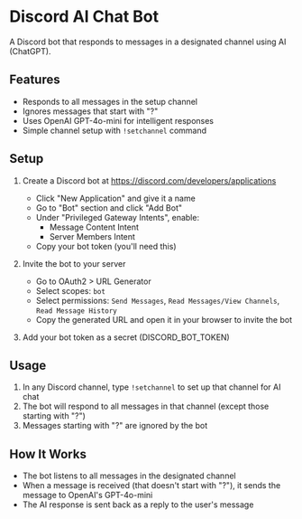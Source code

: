 # Discord AI Chat Bot

A Discord bot that responds to messages in a designated channel using AI (ChatGPT).

## Features

- Responds to all messages in the setup channel
- Ignores messages that start with "?"
- Uses OpenAI GPT-4o-mini for intelligent responses
- Simple channel setup with `!setchannel` command

## Setup

1. Create a Discord bot at https://discord.com/developers/applications
   - Click "New Application" and give it a name
   - Go to "Bot" section and click "Add Bot"
   - Under "Privileged Gateway Intents", enable:
     - Message Content Intent
     - Server Members Intent
   - Copy your bot token (you'll need this)

2. Invite the bot to your server
   - Go to OAuth2 > URL Generator
   - Select scopes: `bot`
   - Select permissions: `Send Messages`, `Read Messages/View Channels`, `Read Message History`
   - Copy the generated URL and open it in your browser to invite the bot

3. Add your bot token as a secret (DISCORD_BOT_TOKEN)

## Usage

1. In any Discord channel, type `!setchannel` to set up that channel for AI chat
2. The bot will respond to all messages in that channel (except those starting with "?")
3. Messages starting with "?" are ignored by the bot

## How It Works

- The bot listens to all messages in the designated channel
- When a message is received (that doesn't start with "?"), it sends the message to OpenAI's GPT-4o-mini
- The AI response is sent back as a reply to the user's message
